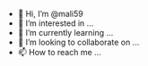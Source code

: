 - 👋 Hi, I’m @mali59
- 👀 I’m interested in ...
- 🌱 I’m currently learning ...
- 💞️ I’m looking to collaborate on ...
- 📫 How to reach me ...

<!---
mali59/mali59 is a ✨ special ✨ repository because its `README.md` (this file) appears on your GitHub profile.
You can click the Preview link to take a look at your changes.
--->
